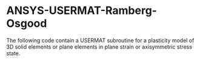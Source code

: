 # ANSYS-USERMAT-Ramberg-Osgood
The following code contain a USERMAT subroutine for a plasticity model of 3D solid elements or plane elements in plane strain or axisymmetric stress state.

